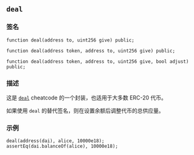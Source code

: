## `deal`

### 签名

```solidity
function deal(address to, uint256 give) public;
```

```solidity
function deal(address token, address to, uint256 give) public;
```

```solidity
function deal(address token, address to, uint256 give, bool adjust) public;
```

### 描述

这是 [`deal`](../../cheatcodes/deal.md) cheatcode 的一个封装，也适用于大多数 ERC-20 代币。

如果使用 `deal` 的替代签名，则在设置余额后调整代币的总供应量。

### 示例

```solidity
deal(address(dai), alice, 10000e18);
assertEq(dai.balanceOf(alice), 10000e18);
```